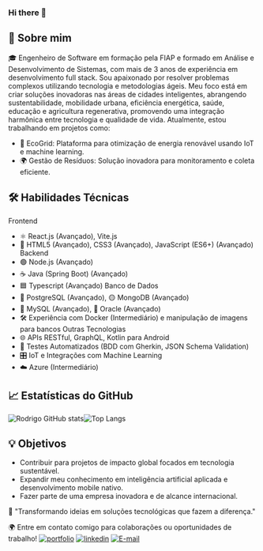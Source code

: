 ### Hi there 👋


## 🚀 Sobre mim
🎓 Engenheiro de Software em formação pela FIAP e formado em Análise e Desenvolvimento de Sistemas, com mais de 3 anos de experiência em desenvolvimento full stack. Sou apaixonado por resolver problemas complexos utilizando tecnologia e metodologias ágeis. Meu foco está em criar soluções inovadoras nas áreas de cidades inteligentes, abrangendo sustentabilidade, mobilidade urbana, eficiência energética, saúde, educação e agricultura regenerativa, promovendo uma integração harmônica entre tecnologia e qualidade de vida. Atualmente, estou trabalhando em projetos como:

- 🌱 EcoGrid: Plataforma para otimização de energia renovável usando IoT e machine learning.
- 🌍 Gestão de Resíduos: Solução inovadora para monitoramento e coleta eficiente.

## 🛠️ Habilidades Técnicas
Frontend
- ⚛️ React.js (Avançado), Vite.js
- 🎨 HTML5 (Avançado), CSS3 (Avançado), JavaScript (ES6+) (Avançado)
Backend
- 🟢 Node.js (Avançado)
- ☕ Java (Spring Boot) (Avançado)
- 🟦 Typescript (Avançado)
Banco de Dados
- 🐘 PostgreSQL (Avançado), 🟡 MongoDB (Avançado)
- 🐬 MySQL (Avançado), 🔴 Oracle (Avançado)
- 🛠️ Experiência com Docker (Intermediário) e manipulação de imagens para bancos
Outras Tecnologias
- 🌐 APIs RESTful, GraphQL, Kotlin para Android
- 🔄 Testes Automatizados (BDD com Gherkin, JSON Schema Validation)
- 🎛️ IoT e Integrações com Machine Learning
- ☁️ Azure (Intermediário)

## 📈 Estatísticas do GitHub
![Rodrigo GitHub stats](https://github-readme-stats.vercel.app/api?username=RodrigoSobralM&theme=ambient_gradient&show_icons=true)![Top Langs](https://github-readme-stats.vercel.app/api/top-langs/?username=RodrigoSobralM&layout=compact)

## 💡 Objetivos
- Contribuir para projetos de impacto global focados em tecnologia sustentável.
- Expandir meu conhecimento em inteligência artificial aplicada e desenvolvimento mobile nativo.
- Fazer parte de uma empresa inovadora e de alcance internacional.

🌟 "Transformando ideias em soluções tecnológicas que fazem a diferença."

🌍 Entre em contato comigo para colaborações ou oportunidades de trabalho!
[![portfolio](https://img.shields.io/badge/my_portfolio-000?style=for-the-badge&logo=ko-fi&logoColor=white)]([https://katherineoelsner.com/](https://github.com/RodrigoSobralM?tab=repositories)) [![linkedin](https://img.shields.io/badge/linkedin-0A66C2?style=for-the-badge&logo=linkedin&logoColor=white)](https://www.linkedin.com/in/rodrigo-sobral-294b17192/) [![E-mail](https://img.shields.io/badge/-Email-000?style=for-the-badge&logo=microsoft-outlook&logoColor=007BFF)](mailto:rodrigo_sobral.m@hotmail.com)




